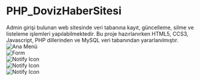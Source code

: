 # PHP_DovizHaberSitesi
Admin girişi bulunan web sitesinde veri tabanına kayıt, güncelleme, silme ve listeleme işlemleri yapılabilmektedir. Bu proje hazırlanırken HTML5, CCS3, Javascript, PHP dillerinden ve MySQL veri tabanından yararlanılmıştır.
![Ana Menü](https://github.com/ahmetsensoy/PHP_DovizHaberSitesi/blob/master/dovizhabersitesi_resimdosyalar%C4%B1/dovizhabersitesianasf.PNG) </br>
![Form](https://github.com/ahmetsensoy/PHP_DovizHaberSitesi/blob/master/dovizhabersitesi_resimdosyalar%C4%B1/dovizhabersitesiHaberlersayfasi.PNG) </br>
![Notify Icon](https://github.com/ahmetsensoy/PHP_DovizHaberSitesi/blob/master/dovizhabersitesi_resimdosyalar%C4%B1/dovizhabersitesiGirisFormu.PNG) </br>
![Notify Icon](https://github.com/ahmetsensoy/PHP_DovizHaberSitesi/blob/master/dovizhabersitesi_resimdosyalar%C4%B1/dovizhabersitesiVeritabanikayit.PNG) </br>
![Notify Icon](https://github.com/ahmetsensoy/PHP_DovizHaberSitesi/blob/master/dovizhabersitesi_resimdosyalar%C4%B1/dovizhaber_haberkaydetmesayfasiwordpress.PNG) </br>

